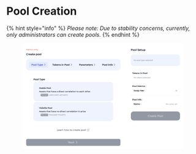 # Pool Creation

{% hint style="info" %}
_Please note: Due to stability concerns, currently, only administrators can create pools._
{% endhint %}

<figure><img src="../../.gitbook/assets/cp-1 (1).png" alt=""><figcaption></figcaption></figure>
